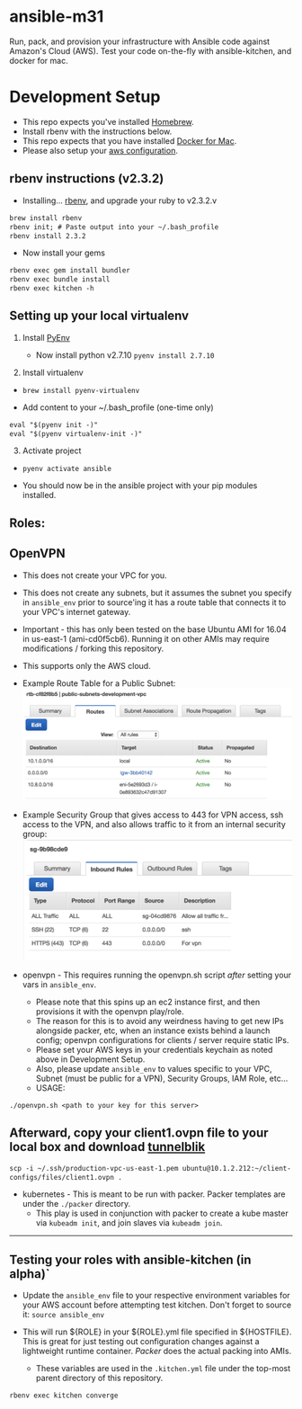 # ansible-m31

Run, pack, and provision your infrastructure with Ansible code against Amazon's Cloud (AWS).
Test your code on-the-fly with ansible-kitchen, and docker for mac.


# Development Setup

* This repo expects you've installed [Homebrew](https://brew.sh/).
* Install rbenv with the instructions below.
* This repo expects that you have installed [Docker for Mac](https://docs.docker.com/docker-for-mac/install/).
* Please also setup your [aws configuration](http://docs.aws.amazon.com/cli/latest/userguide/cli-chap-getting-started.html).


## rbenv instructions (v2.3.2)
* Installing... [rbenv](https://jasoncharnes.com/install-ruby/), and upgrade your ruby to v2.3.2.v
```
brew install rbenv
rbenv init; # Paste output into your ~/.bash_profile
rbenv install 2.3.2
```

* Now install your gems
```
rbenv exec gem install bundler
rbenv exec bundle install
rbenv exec kitchen -h
```

## Setting up your local virtualenv
1. Install [PyEnv](https://github.com/pyenv/pyenv#homebrew-on-mac-os-x)
   - Now install python v2.7.10
     `pyenv install 2.7.10`

2. Install virtualenv
  - `brew install pyenv-virtualenv`
  * Add content to your ~/.bash_profile (one-time only)
```
eval "$(pyenv init -)"
eval "$(pyenv virtualenv-init -)"
```

3. Activate project
  - `pyenv activate ansible`

* You should now be in the ansible project with your pip modules installed.

## Roles:

## OpenVPN

* This does not create your VPC for you.
* This does not create any subnets, but it assumes the subnet you specify in `ansible_env` prior to source'ing it
  has a route table that connects it to your VPC's internet gateway.
* Important - this has only been tested on the base Ubuntu AMI for 16.04 in us-east-1 (ami-cd0f5cb6).  Running it on
  other AMIs may require modifications / forking this repository.
* This supports only the AWS cloud.
* Example Route Table for a Public Subnet:
![Alt text](/images/public_subnet.png?raw=true "Example Route Table.")

* Example Security Group that gives access to 443 for VPN access, ssh access to the VPN, and also allows traffic to it from an internal security group:
![Alt text](/images/vpn_sg.png?raw=true "Example VPN Security Group.")

* openvpn - This requires running the openvpn.sh script _after_ setting your vars in `ansible_env`.
  - Please note that this spins up an ec2 instance first, and then provisions it with the openvpn play/role.
  - The reason for this is to avoid any weirdness having to get new IPs alongside packer, etc, when an instance
    exists behind a launch config; openvpn configurations for clients / server require static IPs.
  - Please set your AWS keys in your credentials keychain as noted above in Development Setup.
  - Also, please update `ansible_env` to values specific to your VPC, Subnet (must be public for a VPN), Security Groups,
    IAM Role, etc...
  - USAGE:
```
./openvpn.sh <path to your key for this server>

```

## Afterward, copy your client1.ovpn file to your local box and download [tunnelblik](https://tunnelblick.net/downloads.html)
```
scp -i ~/.ssh/production-vpc-us-east-1.pem ubuntu@10.1.2.212:~/client-configs/files/client1.ovpn .
```

* kubernetes - This is meant to be run with packer.  Packer templates are under the `./packer` directory.
  - This play is used in conjunction with packer to create a kube master via `kubeadm init`, and join slaves via `kubeadm join`.

---

## Testing your roles with ansible-kitchen (in alpha)`

* Update the `ansible_env` file to your respective environment variables for your AWS account before attempting test kitchen.
  Don't forget to source it:
`source ansible_env`

* This will run ${ROLE} in your ${ROLE}.yml file specified in ${HOSTFILE}.  This is great for just testing out configuration changes
  against a lightweight runtime container.  *Packer* does the actual packing into AMIs.
  * These variables are used in the `.kitchen.yml` file under the top-most parent directory of this repository.

```
rbenv exec kitchen converge
```
